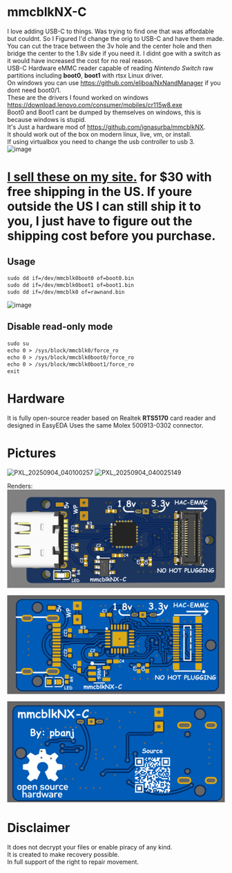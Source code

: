 # mmcblkNX-C
I love adding USB-C to things. Was trying to find one that was affordable but couldnt. So I Figured I'd change the orig to USB-C and have them made.  
You can cut the trace between the 3v hole and the center hole and then bridge the center to the 1.8v side if you need it. I didnt goe with a switch as it would have increased the cost for no real reason.  
USB-C Hardware eMMC reader capable of reading *Nintendo Switch* raw partitions including **boot0**, **boot1** with rtsx Linux driver.  
On windows you can use https://github.com/eliboa/NxNandManager if you dont need boot0/1.  
These are the drivers I found worked on windows https://download.lenovo.com/consumer/mobiles/cr115w8.exe  
Boot0 and Boot1 cant be dumped by themselves on windows, this is because windows is stupid.  
It's Just a hardware mod of https://github.com/ignasurba/mmcblkNX.  
It should work out of the box on modern linux, live, vm, or install.  
If using virtualbox you need to change the usb controller to usb 3.  
<img width="243" height="137" alt="image" src="https://github.com/user-attachments/assets/7f5c9435-e7ac-4db3-896f-4f72ff252dcb" />

# [I sell these on my site.](https://shop.pbanjin.space/product/emmcc/) for $30 with free shipping in the US. If youre outside the US I can still ship it to you, I just have to figure out the shipping cost before you purchase.   

## Usage
```
sudo dd if=/dev/mmcblk0boot0 of=boot0.bin
sudo dd if=/dev/mmcblk0boot1 of=boot1.bin
sudo dd if=/dev/mmcblk0 of=rawnand.bin
```
<img width="600" height="496" alt="image" src="https://github.com/user-attachments/assets/d33901ee-4bb2-4569-a9e7-c44ff6454309" />



## Disable read-only mode
```
sudo su
echo 0 > /sys/block/mmcblk0/force_ro
echo 0 > /sys/block/mmcblk0boot0/force_ro
echo 0 > /sys/block/mmcblk0boot1/force_ro
exit
```


# Hardware
It is fully open-source reader based on Realtek **RTS5170** card reader and designed in EasyEDA
Uses the same Molex 500913-0302 connector.

# Pictures
![PXL_20250904_040100257](https://github.com/user-attachments/assets/60c4df3e-72c6-48be-8c7b-d4f72d5f98be)
![PXL_20250904_040025149](https://github.com/user-attachments/assets/e46c7ba9-98ee-46bf-988d-be9b709e59ed)


Renders:
![3d](https://github.com/pbanj/mmcblkNX-C/blob/main/Pictures/mmcblkNX-C-Top-3D.png)  

![Top](https://github.com/pbanj/mmcblkNX-C/blob/main/Pictures/mmcblkNX-C-Top.png)  

![Bottom](https://github.com/pbanj/mmcblkNX-C/blob/main/Pictures/mmcblkNX-C-Bottom.png)  

# Disclaimer
It does not decrypt your files or enable piracy of any kind.  
It is created to make recovery possible.  
In full support of the right to repair movement.  
